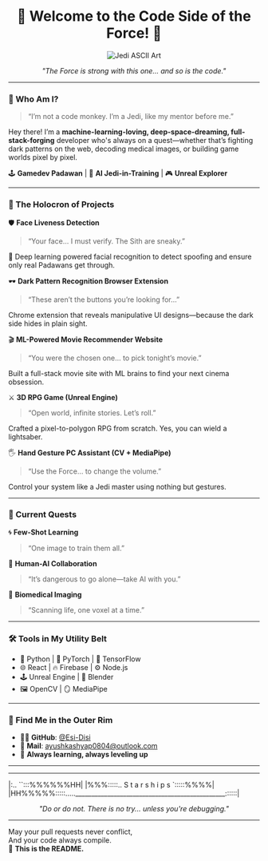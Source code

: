 <!-- README.md -->

<h1 align="center">🚀 Welcome to the Code Side of the Force! 🌌</h1>

<p align="center">
  <img src="https://ascii.co.uk/_img/starwars/6.png" alt="Jedi ASCII Art" />
</p>

<p align="center">
  <em>"The Force is strong with this one... and so is the code."</em>
</p>

---

### 🧠 Who Am I?

> “I’m not a code monkey. I’m a Jedi, like my mentor before me.”

Hey there! I’m a **machine-learning-loving, deep-space-dreaming, full-stack-forging** developer who's always on a quest—whether that’s fighting dark patterns on the web, decoding medical images, or building game worlds pixel by pixel.

🕹️ **Gamedev Padawan** | 🧬 **AI Jedi-in-Training** | 🎮 **Unreal Explorer**

---

### 💼 The Holocron of Projects

🛡️ **Face Liveness Detection**
> “Your face... I must verify. The Sith are sneaky.”

🎯 Deep learning powered facial recognition to detect spoofing and ensure only real Padawans get through.

🕶️ **Dark Pattern Recognition Browser Extension**
> “These aren’t the buttons you’re looking for…”

Chrome extension that reveals manipulative UI designs—because the dark side hides in plain sight.

🎬 **ML-Powered Movie Recommender Website**
> “You were the chosen one... to pick tonight’s movie.”

Built a full-stack movie site with ML brains to find your next cinema obsession.

⚔️ **3D RPG Game (Unreal Engine)**
> “Open world, infinite stories. Let’s roll.”

Crafted a pixel-to-polygon RPG from scratch. Yes, you can wield a lightsaber.

🖐️ **Hand Gesture PC Assistant (CV + MediaPipe)**
> “Use the Force… to change the volume.”

Control your system like a Jedi master using nothing but gestures.

---

### 🧭 Current Quests

🌀 **Few-Shot Learning**
> “One image to train them all.”

🌌 **Human-AI Collaboration**
> “It’s dangerous to go alone—take AI with you.”

🔬 **Biomedical Imaging**
> “Scanning life, one voxel at a time.”

---

### 🛠️ Tools in My Utility Belt

- 🧠 Python | 🤖 PyTorch | 🧬 TensorFlow
- 🌐 React | 🔥 Firebase | ⚙️ Node.js
- 🕹️ Unreal Engine | 🎨 Blender
- 🖼️ OpenCV | 🪞 MediaPipe

---

### 📡 Find Me in the Outer Rim

- 🧑‍🚀 **GitHub**: [@Esi-Disi](https://github.com/Esi-Disi)
- 📸 **Mail**: ayushkashyap0804@outlook.com
- 🌌 **Always learning, always leveling up**

---

   ______________________________________________________________________
  |:..                                                      ``:::%%%%%%HH|
  |%%%:::::..                S t a r s h i p s                 `:::::%%%%|
  |HH%%%%%:::::....._______________________________________________::::::|


<p align="center">
  <em>"Do or do not. There is no try... unless you're debugging."</em>
</p>

---

May your pull requests never conflict,  
And your code always compile.  
🌠 **This is the README.**  


<!--
**Esi-Disi/Esi-Disi** is a ✨ _special_ ✨ repository because its `README.md` (this file) appears on your GitHub profile.

Here are some ideas to get you started:

- 🔭 I’m currently working on ...
- 🌱 I’m currently learning ...
- 👯 I’m looking to collaborate on ...
- 🤔 I’m looking for help with ...
- 💬 Ask me about ...
- 📫 How to reach me: ...
- 😄 Pronouns: ...
- ⚡ Fun fact: ...
-->
